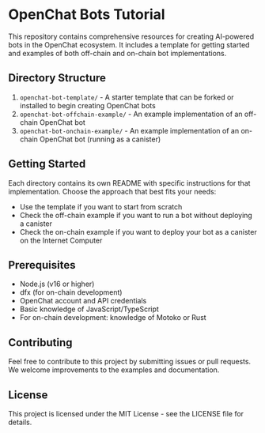 # OpenChat Bots Tutorial

This repository contains comprehensive resources for creating AI-powered bots in the OpenChat ecosystem. It includes a template for getting started and examples of both off-chain and on-chain bot implementations.

## Directory Structure

1. `openchat-bot-template/` - A starter template that can be forked or installed to begin creating OpenChat bots
2. `openchat-bot-offchain-example/` - An example implementation of an off-chain OpenChat bot
3. `openchat-bot-onchain-example/` - An example implementation of an on-chain OpenChat bot (running as a canister)

## Getting Started

Each directory contains its own README with specific instructions for that implementation. Choose the approach that best fits your needs:

- Use the template if you want to start from scratch
- Check the off-chain example if you want to run a bot without deploying a canister
- Check the on-chain example if you want to deploy your bot as a canister on the Internet Computer

## Prerequisites

- Node.js (v16 or higher)
- dfx (for on-chain development)
- OpenChat account and API credentials
- Basic knowledge of JavaScript/TypeScript
- For on-chain development: knowledge of Motoko or Rust

## Contributing

Feel free to contribute to this project by submitting issues or pull requests. We welcome improvements to the examples and documentation.

## License

This project is licensed under the MIT License - see the LICENSE file for details.
